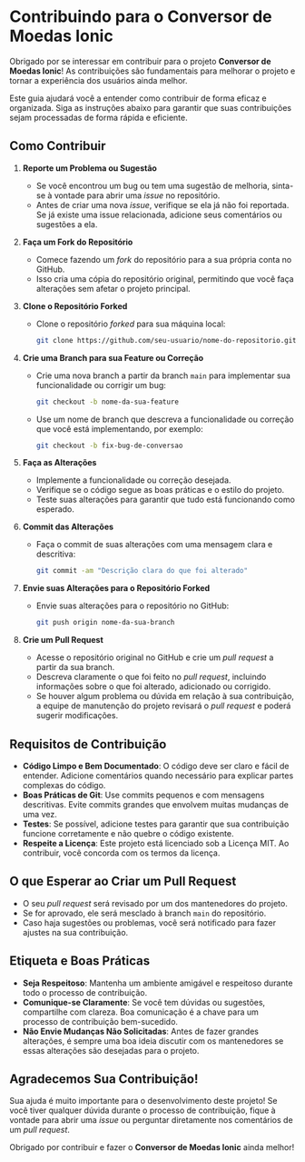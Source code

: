 # Contribuindo para o Conversor de Moedas Ionic

Obrigado por se interessar em contribuir para o projeto **Conversor de Moedas Ionic**! As contribuições são fundamentais para melhorar o projeto e tornar a experiência dos usuários ainda melhor.

Este guia ajudará você a entender como contribuir de forma eficaz e organizada. Siga as instruções abaixo para garantir que suas contribuições sejam processadas de forma rápida e eficiente.

## Como Contribuir

1. **Reporte um Problema ou Sugestão**
   - Se você encontrou um bug ou tem uma sugestão de melhoria, sinta-se à vontade para abrir uma *issue* no repositório.
   - Antes de criar uma nova *issue*, verifique se ela já não foi reportada. Se já existe uma issue relacionada, adicione seus comentários ou sugestões a ela.

2. **Faça um Fork do Repositório**
   - Comece fazendo um *fork* do repositório para a sua própria conta no GitHub.
   - Isso cria uma cópia do repositório original, permitindo que você faça alterações sem afetar o projeto principal.

3. **Clone o Repositório Forked**
   - Clone o repositório *forked* para sua máquina local:
     ```bash
     git clone https://github.com/seu-usuario/nome-do-repositorio.git
     ```
   
4. **Crie uma Branch para sua Feature ou Correção**
   - Crie uma nova branch a partir da branch `main` para implementar sua funcionalidade ou corrigir um bug:
     ```bash
     git checkout -b nome-da-sua-feature
     ```
   - Use um nome de branch que descreva a funcionalidade ou correção que você está implementando, por exemplo:
     ```bash
     git checkout -b fix-bug-de-conversao
     ```

5. **Faça as Alterações**
   - Implemente a funcionalidade ou correção desejada.
   - Verifique se o código segue as boas práticas e o estilo do projeto.
   - Teste suas alterações para garantir que tudo está funcionando como esperado.

6. **Commit das Alterações**
   - Faça o commit de suas alterações com uma mensagem clara e descritiva:
     ```bash
     git commit -am "Descrição clara do que foi alterado"
     ```

7. **Envie suas Alterações para o Repositório Forked**
   - Envie suas alterações para o repositório no GitHub:
     ```bash
     git push origin nome-da-sua-branch
     ```

8. **Crie um Pull Request**
   - Acesse o repositório original no GitHub e crie um *pull request* a partir da sua branch.
   - Descreva claramente o que foi feito no *pull request*, incluindo informações sobre o que foi alterado, adicionado ou corrigido.
   - Se houver algum problema ou dúvida em relação à sua contribuição, a equipe de manutenção do projeto revisará o *pull request* e poderá sugerir modificações.

## Requisitos de Contribuição

- **Código Limpo e Bem Documentado**: O código deve ser claro e fácil de entender. Adicione comentários quando necessário para explicar partes complexas do código.
- **Boas Práticas de Git**: Use commits pequenos e com mensagens descritivas. Evite commits grandes que envolvem muitas mudanças de uma vez.
- **Testes**: Se possível, adicione testes para garantir que sua contribuição funcione corretamente e não quebre o código existente.
- **Respeite a Licença**: Este projeto está licenciado sob a Licença MIT. Ao contribuir, você concorda com os termos da licença.

## O que Esperar ao Criar um Pull Request

- O seu *pull request* será revisado por um dos mantenedores do projeto.
- Se for aprovado, ele será mesclado à branch `main` do repositório.
- Caso haja sugestões ou problemas, você será notificado para fazer ajustes na sua contribuição.

## Etiqueta e Boas Práticas

- **Seja Respeitoso**: Mantenha um ambiente amigável e respeitoso durante todo o processo de contribuição.
- **Comunique-se Claramente**: Se você tem dúvidas ou sugestões, compartilhe com clareza. Boa comunicação é a chave para um processo de contribuição bem-sucedido.
- **Não Envie Mudanças Não Solicitadas**: Antes de fazer grandes alterações, é sempre uma boa ideia discutir com os mantenedores se essas alterações são desejadas para o projeto.

## Agradecemos Sua Contribuição!

Sua ajuda é muito importante para o desenvolvimento deste projeto! Se você tiver qualquer dúvida durante o processo de contribuição, fique à vontade para abrir uma *issue* ou perguntar diretamente nos comentários de um *pull request*.

Obrigado por contribuir e fazer o **Conversor de Moedas Ionic** ainda melhor!

